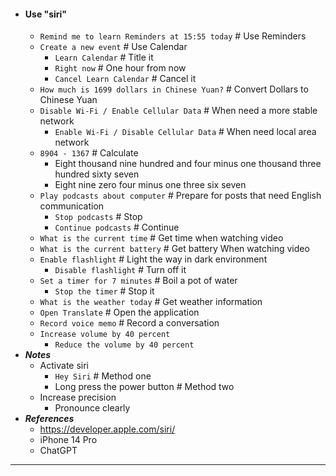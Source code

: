 - #### Use "siri"
    - `Remind me to learn Reminders at 15:55 today` # Use Reminders
    - `Create a new event` # Use Calendar
        - `Learn Calendar` # Title it
        - `Right now` # One hour from now
        - `Cancel Learn Calendar` # Cancel it
    - `How much is 1699 dollars in Chinese Yuan?` # Convert Dollars to Chinese Yuan
    - `Disable Wi-Fi / Enable Cellular Data` # When need a more stable network
        - `Enable Wi-Fi / Disable Cellular Data` # When need local area network
    - `8904 - 1367` # Calculate
        - Eight thousand nine hundred and four minus one thousand three hundred sixty seven
        - Eight nine zero four minus one three six seven
    - `Play podcasts about computer` # Prepare for posts that need English communication
        - `Stop podcasts` # Stop
        - `Continue podcasts` # Continue
    - `What is the current time` # Get time when watching video
    - `What is the current battery` # Get battery When watching video
    - `Enable flashlight` # Light the way in dark environment
        - `Disable flashlight` # Turn off it
    - `Set a timer for 7 minutes` # Boil a pot of water
        - `Stop the timer` # Stop it
    - `What is the weather today` # Get weather information
    - `Open Translate` # Open the application
    - `Record voice memo` # Record a conversation
    - `Increase volume by 40 percent`
        - `Reduce the volume by 40 percent`
- ***Notes***
    - Activate siri
        - `Hey Siri` # Method one
        - Long press the power button # Method two
    - Increase precision
        - Pronounce clearly
- ***References***
    - https://developer.apple.com/siri/
    - iPhone 14 Pro
    - ChatGPT
- ---
